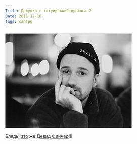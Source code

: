 ```yaml
---
Title: Девушка с татуировкой дракона-2
Date: 2011-12-16
Tags: саптрю
---
```


![david_fincher.jpg](images/david_fincher.jpg)

Блядь, [это](http://spleaner.appspot.com/note/%D0%B4%D0%B5%D0%B2%D1%83%D1%88%D0%BA%D0%B0-%D1%81-%D1%82%D0%B0%D1%82%D1%83%D0%B8%D1%80%D0%BE%D0%B2%D0%BA%D0%BE%D0%B9-%D0%B4%D1%80%D0%B0%D0%BA%D0%BE%D0%BD%D0%B0) же [Девид Финчер](http://www.afisha.ru/movie/205505/)!!!